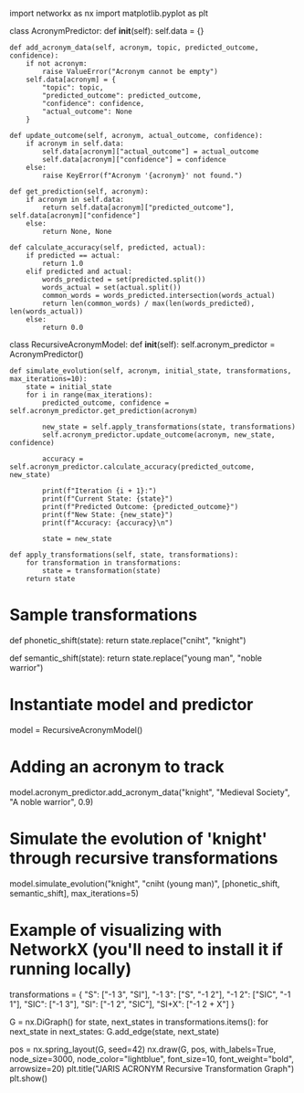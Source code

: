 import networkx as nx
import matplotlib.pyplot as plt

class AcronymPredictor:
    def __init__(self):
        self.data = {}

    def add_acronym_data(self, acronym, topic, predicted_outcome, confidence):
        if not acronym:
            raise ValueError("Acronym cannot be empty")
        self.data[acronym] = {
            "topic": topic,
            "predicted_outcome": predicted_outcome,
            "confidence": confidence,
            "actual_outcome": None
        }

    def update_outcome(self, acronym, actual_outcome, confidence):
        if acronym in self.data:
            self.data[acronym]["actual_outcome"] = actual_outcome
            self.data[acronym]["confidence"] = confidence
        else:
            raise KeyError(f"Acronym '{acronym}' not found.")

    def get_prediction(self, acronym):
        if acronym in self.data:
            return self.data[acronym]["predicted_outcome"], self.data[acronym]["confidence"]
        else:
            return None, None

    def calculate_accuracy(self, predicted, actual):
        if predicted == actual:
            return 1.0
        elif predicted and actual:
            words_predicted = set(predicted.split())
            words_actual = set(actual.split())
            common_words = words_predicted.intersection(words_actual)
            return len(common_words) / max(len(words_predicted), len(words_actual))
        else:
            return 0.0

class RecursiveAcronymModel:
    def __init__(self):
        self.acronym_predictor = AcronymPredictor()

    def simulate_evolution(self, acronym, initial_state, transformations, max_iterations=10):
        state = initial_state
        for i in range(max_iterations):
            predicted_outcome, confidence = self.acronym_predictor.get_prediction(acronym)

            new_state = self.apply_transformations(state, transformations)
            self.acronym_predictor.update_outcome(acronym, new_state, confidence)

            accuracy = self.acronym_predictor.calculate_accuracy(predicted_outcome, new_state)

            print(f"Iteration {i + 1}:")
            print(f"Current State: {state}")
            print(f"Predicted Outcome: {predicted_outcome}")
            print(f"New State: {new_state}")
            print(f"Accuracy: {accuracy}\n")

            state = new_state

    def apply_transformations(self, state, transformations):
        for transformation in transformations:
            state = transformation(state)
        return state

# Sample transformations
def phonetic_shift(state):
    return state.replace("cniht", "knight")

def semantic_shift(state):
    return state.replace("young man", "noble warrior")

# Instantiate model and predictor
model = RecursiveAcronymModel()

# Adding an acronym to track
model.acronym_predictor.add_acronym_data("knight", "Medieval Society", "A noble warrior", 0.9)

# Simulate the evolution of 'knight' through recursive transformations
model.simulate_evolution("knight", "cniht (young man)",
                         [phonetic_shift, semantic_shift], max_iterations=5)

# Example of visualizing with NetworkX (you'll need to install it if running locally)
transformations = {
    "S": ["-1 3", "SI"],
    "-1 3": ["S", "-1 2"],
    "-1 2": ["SIC", "-1 1"],
    "SIC": ["-1 3"],
    "SI": ["-1 2", "SIC"],
    "SI+X": ["-1 2 + X"]
}

G = nx.DiGraph()
for state, next_states in transformations.items():
    for next_state in next_states:
        G.add_edge(state, next_state)

pos = nx.spring_layout(G, seed=42)
nx.draw(G, pos, with_labels=True, node_size=3000, node_color="lightblue", font_size=10, font_weight="bold", arrowsize=20)
plt.title("JARIS ACRONYM Recursive Transformation Graph")
plt.show()

